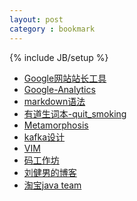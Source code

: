 ```yaml
---
layout: post
category : bookmark
---
```

{% include JB/setup %}

+ [Google网站站长工具](https://www.google.com/webmasters/tools/home)
+ [Google-Analytics](https://www.google.com/analytics)
+ [markdown语法](http://wowubuntu.com/markdown)
+ [有道生词本-quit_smoking](http://dict.youdao.com/wordbook/wordlist?keyfrom=dict.entry)
+ [Metamorphosis](https://github.com/killme2008/Metamorphosis)
+ [kafka设计](http://www.oschina.net/translate/kafka-design)
+ [VIM](http://linux.vbird.org/linux_basic/0310vi.php)
+ [码工作坊](http://www.khotyn.com/)
+ [刘健男的博客](http://blog.sina.com.cn/liujiannan2010)
+ [淘宝java team](http://jm.taobao.org/)




<!--more-->
